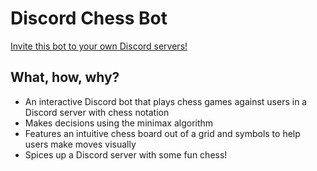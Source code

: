 # Discord Chess Bot

[Invite this bot to your own Discord servers!](https://discord.com/api/oauth2/authorize?client_id=1129414078662713445&permissions=534723951680&scope=bot)

## What, how, why?

- An interactive Discord bot that plays chess games against users in a Discord server with chess notation
- Makes decisions using the minimax algorithm
- Features an intuitive chess board out of a grid and symbols to help users make moves visually
- Spices up a Discord server with some fun chess!
